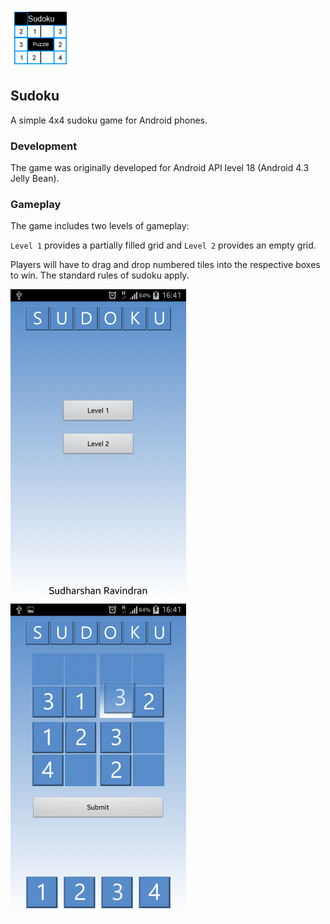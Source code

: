 ![Logo](images/logo.png)

## Sudoku ##

A simple 4x4 sudoku game for Android phones.


### Development ###

The game was originally developed for Android API level 18 (Android 4.3 Jelly Bean).


### Gameplay ###

The game includes two levels of gameplay:

`Level 1` provides a partially filled grid and `Level 2` provides an empty grid.

Players will have to drag and drop numbered tiles into the respective boxes to win. The standard rules of sudoku apply.

![Cover Page](images/cover.png) ![In Game](images/in_game.png)
